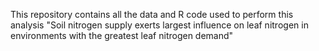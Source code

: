 This repository contains all the data and R code used to perform this analysis "Soil nitrogen supply exerts largest influence on leaf nitrogen in environments with the greatest leaf nitrogen demand"
